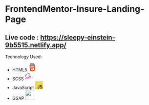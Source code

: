 # FrontendMentor-Insure-Landing-Page

## Live code : https://sleepy-einstein-9b5515.netlify.app/

 Technology Used: 
 - HTML5  <img width="26" src="https://raw.githubusercontent.com/github/explore/80688e429a7d4ef2fca1e82350fe8e3517d3494d/topics/html/html.png" />
 - SCSS <img width="26" src="https://raw.githubusercontent.com/github/explore/80688e429a7d4ef2fca1e82350fe8e3517d3494d/topics/sass/sass.png" />
 - JavaScript <img width="26" src="https://raw.githubusercontent.com/github/explore/80688e429a7d4ef2fca1e82350fe8e3517d3494d/topics/javascript/javascript.png" />
 - GSAP <img height="32" width="32" src="https://cdn.jsdelivr.net/npm/simple-icons@v3/icons/greensock.svg" />
